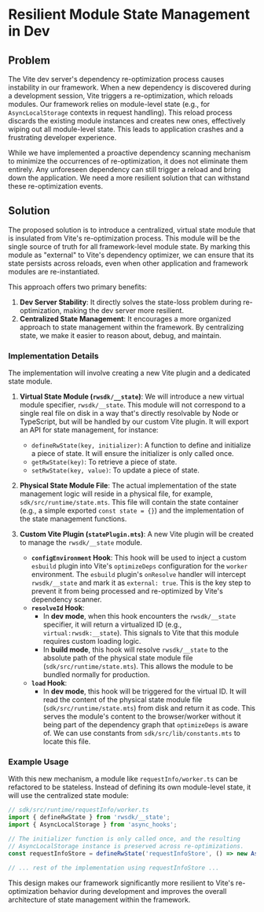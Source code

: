 # Resilient Module State Management in Dev

## Problem

The Vite dev server's dependency re-optimization process causes instability in our framework. When a new dependency is discovered during a development session, Vite triggers a re-optimization, which reloads modules. Our framework relies on module-level state (e.g., for `AsyncLocalStorage` contexts in request handling). This reload process discards the existing module instances and creates new ones, effectively wiping out all module-level state. This leads to application crashes and a frustrating developer experience.

While we have implemented a proactive dependency scanning mechanism to minimize the occurrences of re-optimization, it does not eliminate them entirely. Any unforeseen dependency can still trigger a reload and bring down the application. We need a more resilient solution that can withstand these re-optimization events.

## Solution

The proposed solution is to introduce a centralized, virtual state module that is insulated from Vite's re-optimization process. This module will be the single source of truth for all framework-level module state. By marking this module as "external" to Vite's dependency optimizer, we can ensure that its state persists across reloads, even when other application and framework modules are re-instantiated.

This approach offers two primary benefits:
1.  **Dev Server Stability**: It directly solves the state-loss problem during re-optimization, making the dev server more resilient.
2.  **Centralized State Management**: It encourages a more organized approach to state management within the framework. By centralizing state, we make it easier to reason about, debug, and maintain.

### Implementation Details

The implementation will involve creating a new Vite plugin and a dedicated state module.

1.  **Virtual State Module (`rwsdk/__state`)**:
    We will introduce a new virtual module specifier, `rwsdk/__state`. This module will not correspond to a single real file on disk in a way that's directly resolvable by Node or TypeScript, but will be handled by our custom Vite plugin. It will export an API for state management, for instance:
    -   `defineRwState(key, initializer)`: A function to define and initialize a piece of state. It will ensure the initializer is only called once.
    -   `getRwState(key)`: To retrieve a piece of state.
    -   `setRwState(key, value)`: To update a piece of state.

2.  **Physical State Module File**:
    The actual implementation of the state management logic will reside in a physical file, for example, `sdk/src/runtime/state.mts`. This file will contain the state container (e.g., a simple exported `const state = {}`) and the implementation of the state management functions.

3.  **Custom Vite Plugin (`statePlugin.mts`)**:
    A new Vite plugin will be created to manage the `rwsdk/__state` module.
    -   **`configEnvironment` Hook**: This hook will be used to inject a custom `esbuild` plugin into Vite's `optimizeDeps` configuration for the `worker` environment. The `esbuild` plugin's `onResolve` handler will intercept `rwsdk/__state` and mark it as `external: true`. This is the key step to prevent it from being processed and re-optimized by Vite's dependency scanner.
    -   **`resolveId` Hook**:
        -   In **dev mode**, when this hook encounters the `rwsdk/__state` specifier, it will return a virtualized ID (e.g., `virtual:rwsdk:__state`). This signals to Vite that this module requires custom loading logic.
        -   In **build mode**, this hook will resolve `rwsdk/__state` to the absolute path of the physical state module file (`sdk/src/runtime/state.mts`). This allows the module to be bundled normally for production.
    -   **`load` Hook**:
        -   In **dev mode**, this hook will be triggered for the virtual ID. It will read the content of the physical state module file (`sdk/src/runtime/state.mts`) from disk and return it as code. This serves the module's content to the browser/worker without it being part of the dependency graph that `optimizeDeps` is aware of. We can use constants from `sdk/src/lib/constants.mts` to locate this file.

### Example Usage

With this new mechanism, a module like `requestInfo/worker.ts` can be refactored to be stateless. Instead of defining its own module-level state, it will use the centralized state module:

```typescript
// sdk/src/runtime/requestInfo/worker.ts
import { defineRwState } from 'rwsdk/__state';
import { AsyncLocalStorage } from 'async_hooks';

// The initializer function is only called once, and the resulting
// AsyncLocalStorage instance is preserved across re-optimizations.
const requestInfoStore = defineRwState('requestInfoStore', () => new AsyncLocalStorage());

// ... rest of the implementation using requestInfoStore ...
```

This design makes our framework significantly more resilient to Vite's re-optimization behavior during development and improves the overall architecture of state management within the framework.
